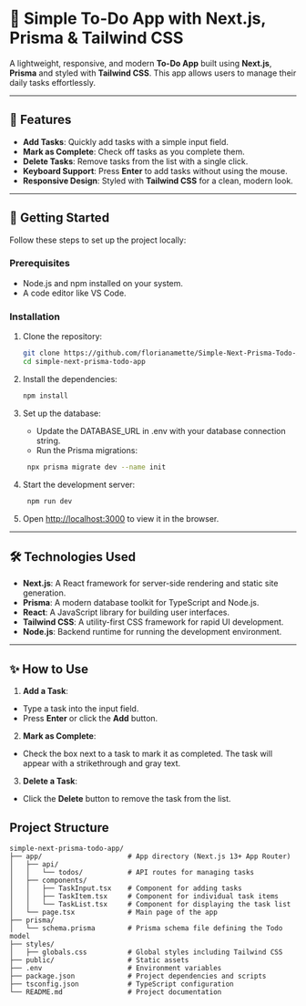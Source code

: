 # 📝 Simple To-Do App with Next.js, Prisma & Tailwind CSS

A lightweight, responsive, and modern **To-Do App** built using **Next.js**, **Prisma** and styled with **Tailwind CSS**. This app allows users to manage their daily tasks effortlessly.

---

## 🌟 Features

- **Add Tasks**: Quickly add tasks with a simple input field.
- **Mark as Complete**: Check off tasks as you complete them.
- **Delete Tasks**: Remove tasks from the list with a single click.
- **Keyboard Support**: Press **Enter** to add tasks without using the mouse.
- **Responsive Design**: Styled with **Tailwind CSS** for a clean, modern look.

---

## 🚀 Getting Started

Follow these steps to set up the project locally:

### Prerequisites

- Node.js and npm installed on your system.
- A code editor like VS Code.

### Installation

1. Clone the repository:

   ```bash
   git clone https://github.com/florianamette/Simple-Next-Prisma-Todo-App.git
   cd simple-next-prisma-todo-app
   ```
2. Install the dependencies:

   ```bash
   npm install
   ```
3. Set up the database:
   - Update the DATABASE_URL in .env with your database connection string.
   - Run the Prisma migrations:

   ```bash
    npx prisma migrate dev --name init
    ```

3. Start the development server:

   ```bash
    npm run dev
    ```

4. Open [http://localhost:3000](http://localhost:3000) to view it in the browser.

---

## 🛠️ Technologies Used

- **Next.js**: A React framework for server-side rendering and static site generation.
- **Prisma**: A modern database toolkit for TypeScript and Node.js.
- **React**: A JavaScript library for building user interfaces.
- **Tailwind CSS**: A utility-first CSS framework for rapid UI development.
- **Node.js**: Backend runtime for running the development environment.

---

## ✨ How to Use

1. **Add a Task**:
- Type a task into the input field.
- Press **Enter** or click the **Add** button.

2. **Mark as Complete**:
- Check the box next to a task to mark it as completed. The task will appear with a strikethrough and gray text.

3. **Delete a Task**:
- Click the **Delete** button to remove the task from the list.

## Project Structure

```
simple-next-prisma-todo-app/
├── app/                     # App directory (Next.js 13+ App Router)
│   ├── api/
│   │   └── todos/           # API routes for managing tasks
│   ├── components/
│   │   ├── TaskInput.tsx    # Component for adding tasks
│   │   ├── TaskItem.tsx     # Component for individual task items
│   │   └── TaskList.tsx     # Component for displaying the task list
│   └── page.tsx             # Main page of the app
├── prisma/
│   └── schema.prisma        # Prisma schema file defining the Todo model
├── styles/
│   ├── globals.css          # Global styles including Tailwind CSS
├── public/                  # Static assets
├── .env                     # Environment variables
├── package.json             # Project dependencies and scripts
├── tsconfig.json            # TypeScript configuration
└── README.md                # Project documentation
```